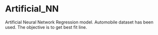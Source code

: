 # Artificial_NN
Artificial Neural Network Regression model.
Automobile dataset has been used. 
The objective is to get best fit line.

